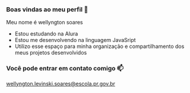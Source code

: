 ### Boas vindas ao meu perfil 💙

Meu nome é wellyngton soares

- Estou estudando na Alura
- Estou me desenvolvendo na linguagem JavaSript
- Utilizo esse espaço para minha organização e compartilhamento dos meus projetos desenvolvidos

### Você pode entrar em contato comigo 📫

wellyngton.levinski.soares@escola.pr.gov.br
